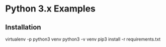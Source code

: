 Python 3.x Examples
=

Installation
-

virtualenv -p python3 venv
python3 -v venv
pip3 install -r requirements.txt
